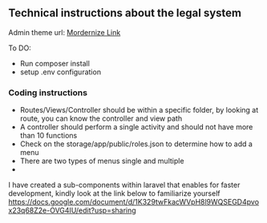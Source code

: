 ## Technical instructions about the legal system

Admin theme url:  [Mordernize Link](https://demos.adminmart.com/premium/bootstrap/modernize-bootstrap/package/html/main/index.html)

To DO:
- Run composer install
- setup .env configuration


### Coding instructions
- Routes/Views/Controller should be within a specific folder, by looking at route, you can know the controller and view path
- A controller should perform a single activity and should not have more than 10 functions
- Check on the storage/app/public/roles.json to determine how to add a menu 
- There are two types of menus single and multiple 
- 

I have created a sub-components within laravel that enables for faster development, kindly look at the link below to familiarize yourself
https://docs.google.com/document/d/1K329twFkacWVpH8l9WQSEGD4pvox23q68Z2e-OVG4IU/edit?usp=sharing
